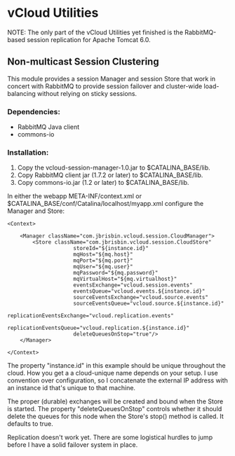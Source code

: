 # vCloud Utilities

NOTE: The only part of the vCloud Utilities yet finished is the RabbitMQ-based
session replication for Apache Tomcat 6.0.

## Non-multicast Session Clustering

This module provides a session Manager and session Store that work in concert
with RabbitMQ to provide session failover and cluster-wide load-balancing without
relying on sticky sessions.

### Dependencies:

* RabbitMQ Java client
* commons-io

### Installation:

1. Copy the vcloud-session-manager-1.0.jar to $CATALINA_BASE/lib.
2. Copy RabbitMQ client jar (1.7.2 or later) to $CATALINA_BASE/lib.
3. Copy commons-io.jar (1.2 or later) to $CATALINA_BASE/lib.

In either the webapp META-INF/context.xml or $CATALINA_BASE/conf/Catalina/localhost/myapp.xml
configure the Manager and Store:

<pre><code>&lt;Context&gt;

	&lt;Manager className="com.jbrisbin.vcloud.session.CloudManager"&gt;
		&lt;Store className="com.jbrisbin.vcloud.session.CloudStore"
					 storeId="${instance.id}"
					 mqHost="${mq.host}"
					 mqPort="${mq.port}"
					 mqUser="${mq.user}"
					 mqPassword="${mq.password}"
					 mqVirtualHost="${mq.virtualhost}"
					 eventsExchange="vcloud.session.events"
					 eventsQueue="vcloud.events.${instance.id}"
					 sourceEventsExchange="vcloud.source.events"
					 sourceEventsQueue="vcloud.source.${instance.id}"
					 replicationEventsExchange="vcloud.replication.events"
					 replicationEventsQueue="vcloud.replication.${instance.id}"
					 deleteQueuesOnStop="true"/&gt;
	&lt;/Manager&gt;

&lt;/Context&gt;
</code></pre>

The property "instance.id" in this example should be unique throughout the cloud. How you
get a a cloud-unique name depends on your setup. I use convention over configuration, so
I concatenate the external IP address with an instance id that's unique to that machine.

The proper (durable) exchanges will be created and bound when the Store is started. The
property "deleteQueuesOnStop" controls whether it should delete the queues for this node
when the Store's stop() method is called. It defaults to true.

Replication doesn't work yet. There are some logistical hurdles to jump before I have a
solid failover system in place.